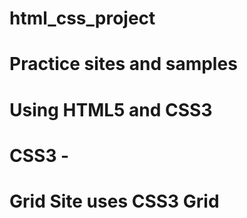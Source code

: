 # html_css_project
# Practice sites and samples
# Using HTML5 and CSS3
# CSS3 - 
# Grid Site uses CSS3 Grid
 
